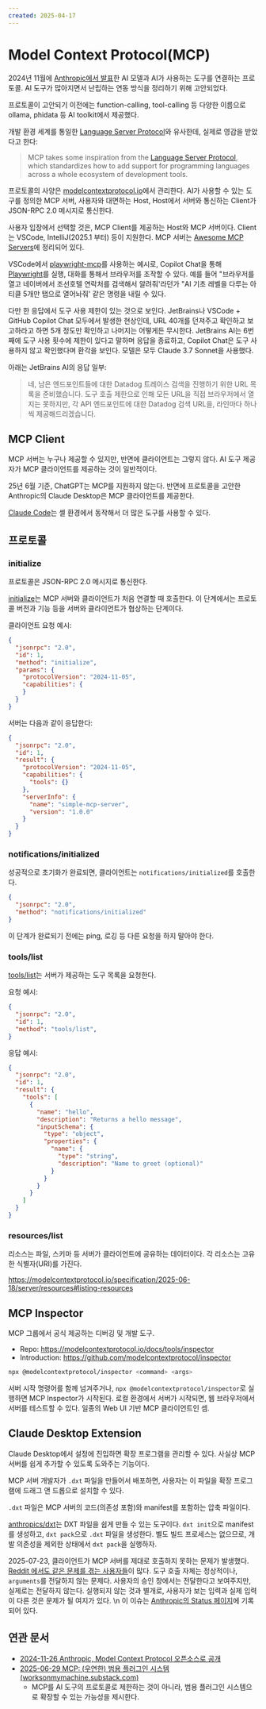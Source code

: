 ```yaml
---
created: 2025-04-17
---
```

# Model Context Protocol(MCP)

2024년 11월에 [Anthropic에서 발표](https://www.anthropic.com/news/model-context-protocol)한 AI 모델과 AI가 사용하는 도구를 연결하는 프로토콜.
AI 도구가 많아지면서 난립하는 연동 방식을 정리하기 위해 고안되었다.

프로토콜이 고안되기 이전에는 function-calling, tool-calling 등 다양한 이름으로 ollama, phidata 등 AI toolkit에서 제공했다.

개발 환경 세계를 통일한 [Language Server Protocol](/docs/wiki/language-server-protocol.md)와 유사한데,
실제로 영감을 받았다고 한다:

> MCP takes some inspiration from the [Language Server Protocol](https://microsoft.github.io/language-server-protocol/), which standardizes how to add support for programming languages across a whole ecosystem of development tools.

프로토콜의 사양은 [modelcontextprotocol.io](https://modelcontextprotocol.io/specification)에서 관리한다.
AI가 사용할 수 있는 도구를 정의한 MCP 서버, 사용자와 대면하는 Host, Host에서 서버와 통신하는 Client가 JSON-RPC 2.0 메시지로 통신한다.

사용자 입장에서 선택할 것은, MCP Client를 제공하는 Host와 MCP 서버이다.
Client는 VSCode, IntelliJ(2025.1 부터) 등이 지원한다.
MCP 서버는 [Awesome MCP Servers](https://github.com/punkpeye/awesome-mcp-servers)에 정리되어 있다.

VSCode에서 [playwright-mcp](/docs/wiki/playwright.md#playwright-mcp)를 사용하는 예시로,
Copilot Chat을 통해 [Playwright](/docs/wiki/playwright.md)를 실행, 대화를 통해서 브라우저를 조작할 수 있다.
예를 들어 "브라우저를 열고 네이버에서 조선호텔 연락처를 검색해서 알려줘'라던가 "AI 기초 레벨을 다루는 아티클 5개만 탭으로 열어놔줘' 같은 명령을 내릴 수 있다.

다만 한 응답에서 도구 사용 제한이 있는 것으로 보인다. JetBrains나 VSCode + GitHub Copilot Chat 모두에서 발생한 현상인데,
URL 40개를 던져주고 확인하고 보고하라고 하면 5개 정도만 확인하고 나머지는 어떻게든 무시한다.
JetBrains AI는 6번째에 도구 사용 횟수에 제한이 있다고 말하며 응답을 종료하고, Copilot Chat은 도구 사용하지 않고 확인했다며 환각을 보인다.
모델은 모두 Claude 3.7 Sonnet을 사용했다.

아래는 JetBrains AI의 응답 일부:

> 네, 남은 엔드포인트들에 대한 Datadog 트레이스 검색을 진행하기 위한 URL 목록을 준비했습니다. 도구 호출 제한으로 인해 모든 URL을 직접 브라우저에서 열지는 못하지만, 각 API 엔드포인트에 대한 Datadog 검색 URL을, 라인마다 하나씩 제공해드리겠습니다.

## MCP Client

MCP 서버는 누구나 제공할 수 있지만, 반면에 클라이언트는 그렇지 않다.
AI 도구 제공자가 MCP 클라이언트를 제공하는 것이 일반적이다.

25년 6월 기준, ChatGPT는 MCP를 지원하지 않는다.
반면에 프로토콜을 고안한 Anthropic의 Claude Desktop은 MCP 클라이언트를 제공한다.

[Claude Code](#claude-code)는 셸 환경에서 동작해서 더 많은 도구를 사용할 수 있다.

## 프로토콜

### initialize

프로토콜은 JSON-RPC 2.0 메시지로 통신한다.

[initialize](https://modelcontextprotocol.io/specification/2025-06-18/basic/lifecycle#initialization)는 MCP 서버와 클라이언트가 처음 연결할 때 호출한다.
이 단계에서는 프로토콜 버전과 기능 등을 서버와 클라이언트가 협상하는 단계이다.

클라이언트 요청 예시:

```json
{
  "jsonrpc": "2.0",
  "id": 1,
  "method": "initialize",
  "params": {
    "protocolVersion": "2024-11-05",
    "capabilities": {
    }
  }
}
```

서버는 다음과 같이 응답한다:

```json
{
  "jsonrpc": "2.0",
  "id": 1,
  "result": {
    "protocolVersion": "2024-11-05",
    "capabilities": {
      "tools": {}
    },
    "serverInfo": {
      "name": "simple-mcp-server",
      "version": "1.0.0"
    }
  }
}
```

### notifications/initialized

성공적으로 초기화가 완료되면, 클라이언트는 `notifications/initialized`를 호출한다.

```json
{
  "jsonrpc": "2.0",
  "method": "notifications/initialized"
}
```

이 단계가 완료되기 전에는 ping, 로깅 등 다른 요청을 하지 말아야 한다.

### tools/list

[tools/list](https://modelcontextprotocol.io/specification/2025-06-18/server/tools#protocol-messages)는 서버가 제공하는 도구 목록을 요청한다.

요청 예시:

```json
{
  "jsonrpc": "2.0",
  "id": 1,
  "method": "tools/list",
}
```

응답 예시:

```json
{
  "jsonrpc": "2.0",
  "id": 1,
  "result": {
    "tools": [
      {
        "name": "hello",
        "description": "Returns a hello message",
        "inputSchema": {
          "type": "object",
          "properties": {
            "name": {
              "type": "string",
              "description": "Name to greet (optional)"
            }
          }
        }
      }
    ]
  }
}
```

### resources/list

리소스는 파일, 스키마 등 서버가 클라이언트에 공유하는 데이터이다.
각 리소스는 고유한 식별자(URI)를 가진다.

https://modelcontextprotocol.io/specification/2025-06-18/server/resources#listing-resources

## MCP Inspector

MCP 그룹에서 공식 제공하는 디버깅 및 개발 도구.

- Repo: https://modelcontextprotocol.io/docs/tools/inspector
- Introduction: https://github.com/modelcontextprotocol/inspector

```bash
npx @modelcontextprotocol/inspector <command> <args>
```

서버 시작 명령어를 함께 넘겨주거나, `npx @modelcontextprotocol/inspector`로 실행하면 MCP Inspector가 시작된다.
로컬 환경에서 서버가 시작되면, 웹 브라우저에서 서버를 테스트할 수 있다. 일종의 Web UI 기반 MCP 클라이언트인 셈.

## Claude Desktop Extension

Claude Desktop에서 설정에 진입하면 확장 프로그램을 관리할 수 있다.
사실상 MCP 서버를 쉽게 추가할 수 있도록 도와주는 기능이다.

MCP 서버 개발자가 `.dxt` 파일을 만들어서 배포하면, 사용자는 이 파일을 확장 프로그램에 드래그 앤 드롭으로 설치할 수 있다.

`.dxt` 파일은 MCP 서버의 코드(의존성 포함)와 manifest를 포함하는 압축 파일이다.

[anthropics/dxt](https://github.com/anthropics/dxt)는 DXT 파일을 쉽게 만들 수 있는 도구이다.
`dxt init`으로 manifest를 생성하고, `dxt pack`으로 `.dxt` 파일을 생성한다.
별도 빌드 프로세스는 없으므로, 개발 의존성을 제외한 상태에서 `dxt pack`을 실행하자.

2025-07-23, 클라이언트가 MCP 서버를 제대로 호출하지 못하는 문제가 발생했다.
[Reddit 에서도 같은 문제를 겪는 사용자들](https://www.reddit.com/r/ClaudeAI/comments/1m6zckh/local_mcp_servers_just_stopped_working/)이 많다.
도구 호출 자체는 정상적이나, `arguments`를 전달하지 않는 문제다. 사용자의 승인 창에서는 전달한다고 보여주지만, 실제로는 전달하지 않는다.
실행되지 않는 것과 별개로, 사용자가 보는 입력과 실제 입력이 다른 것은 문제가 될 여지가 있다. \n
이 이슈는 [Anthropic의 Status 페이지](https://status.anthropic.com/incidents/1874wdtlmhwt)에 기록되어 있다.

## 연관 문서

- [2024-11-26 Anthropic, Model Context Protocol 오픈소스로 공개](https://news.hada.io/topic?id=17951)
- [2025-06-29 MCP: (우연한) 범용 플러그인 시스템 (worksonmymachine.substack.com)](https://news.hada.io/topic?id=21706)
    - MCP를 AI 도구의 프로토콜로 제한하는 것이 아니라, 범용 플러그인 시스템으로 확장할 수 있는 가능성을 제시한다.
